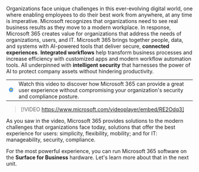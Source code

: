 Organizations face unique challenges in this ever-evolving digital world, one where enabling employees to do their best work from anywhere, at any time is imperative. Microsoft recognizes that organizations need to see real business results as they move to a modern workplace. In response, Microsoft 365 creates value for organizations that address the needs of organizations, users, and IT. Microsoft 365 brings together people, data, and systems with AI-powered tools that deliver secure, **connected experiences**. **Integrated workflows** help transform business processes and increase efficiency with customized apps and modern workflow automation tools.  All underpinned with **intelligent security** that harnesses the power of AI to protect company assets without hindering productivity.

|||
| :-- | :-- |
|![Icon indicating play video](../media/videoicon.png) | Watch this video to discover how Microsoft 365 can provide a great user experience without compromising your organization's security and compliance posture.|

>[!VIDEO https://www.microsoft.com/videoplayer/embed/RE2Odq3]

As you saw in the video, Microsoft 365 provides solutions to the modern challenges that organizations face today, solutions that offer the best experience for users: simplicity, flexibility, mobility; and for IT: manageability, security, compliance.

For the most powerful experience, you can run Microsoft 365 software on the **Surface for Business** hardware. Let's learn more about that in the next unit.
